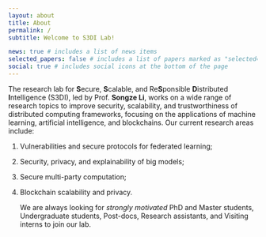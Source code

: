 ```yaml
---
layout: about
title: About
permalink: /
subtitle: Welcome to S3DI Lab!

news: true # includes a list of news items
selected_papers: false # includes a list of papers marked as "selected={true}"
social: true # includes social icons at the bottom of the page
---
```

The research lab for **S**ecure, **S**calable, and Re**S**ponsible **D**istributed **I**ntelligence (S3DI), led by Prof. **Songze Li**, works on a wide range of research topics to improve security, scalability, and trustworthiness of distributed computing frameworks, focusing on the applications of machine learning, artificial intelligence, and blockchains. Our current research areas include:

1) Vulnerabilities and secure protocols for federated learning;

2) Security, privacy, and explainability of big models;

3) Secure multi-party computation;

4) Blockchain scalability and privacy.

   We are always looking for *strongly motivated* PhD and Master students, Undergraduate students, Post-docs, Research assistants, and Visiting interns to join our lab.
